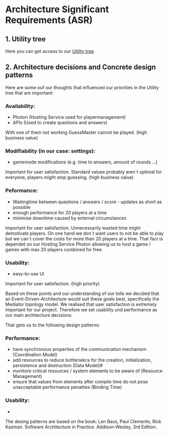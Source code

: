 # Architecture Significant Requirements (ASR)

## 1. Utility tree

Here you can get access to our [Utility tree](https://github.com/Tiaaam/GuessMaster/blob/master/docs/Utility%20tree.xlsx).

## 2. Architecture decisions and Concrete design patterns

Here are some ouf our thoughts that influenced our priorities in the Utility tree that are important:

### Availability:
- Photon (Hosting Service used for playermanagement)
- APIs (Used to create questions and answers)

With one of them not working GuessMaster cannot be played. (high business value)

### Modifiability (in our case: settings):
- gamemode modifications (e.g. time to answers, amount of rounds ...)

Important for user satisfaction. Standard values probably aren´t optimal for everyone, players might stop guessing. (high business value)

### Peformance:
- Waitingtime between questions / answers / score - updates as short as possible
- enough performance for 20 players at a time 
- minimise downtime caused by external circumstances

Important for user satisfaction. Unnecessarily wasted time might demotivate players. On one hand we don´t want users to not be able to play but we can´t cover the costs for more than 20 players at a time. That fact is dependet on our Hosting Service Photon allowing us to host a game / games with max 20 players combined for free. 

### Usability:
- easy-to-use UI

Important for user satisfaction. (high priority)

Based on these points and our understanding of our tolls we decided that an Event-Driven-Architecture would suit these goals best, specifically the Mediator topology model. We realised that user satisfaction is extremely important for our project. Therefore we set usability und performance as our main architecture decisions.

That gets us to the following design patterns:

### Performance:
- have synchronous properties of the communication mechanism (Coordination Model)
- add resources to reduce bottlenekcs for the creation, initialization, persistence and destruction (Data Model)#
- monitore critical resources / system elements to be aware of (Resource Management)
- ensure that values from elements after compile time do not pose unacceptable performance penalties (Binding Time) 

### Usability:
- 

The desing patterns are based on the book: Len Bass, Paul Clements, Rick Kazman. Software Architecture in Practice. Addison-Wesley, 3rd Edition.
